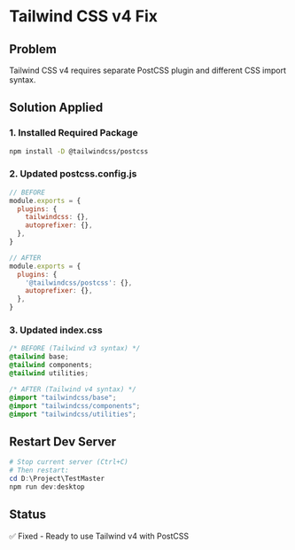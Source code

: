 # Tailwind CSS v4 Fix

## Problem
Tailwind CSS v4 requires separate PostCSS plugin and different CSS import syntax.

## Solution Applied

### 1. Installed Required Package
```bash
npm install -D @tailwindcss/postcss
```

### 2. Updated postcss.config.js
```javascript
// BEFORE
module.exports = {
  plugins: {
    tailwindcss: {},
    autoprefixer: {},
  },
}

// AFTER
module.exports = {
  plugins: {
    '@tailwindcss/postcss': {},
    autoprefixer: {},
  },
}
```

### 3. Updated index.css
```css
/* BEFORE (Tailwind v3 syntax) */
@tailwind base;
@tailwind components;
@tailwind utilities;

/* AFTER (Tailwind v4 syntax) */
@import "tailwindcss/base";
@import "tailwindcss/components";
@import "tailwindcss/utilities";
```

## Restart Dev Server
```powershell
# Stop current server (Ctrl+C)
# Then restart:
cd D:\Project\TestMaster
npm run dev:desktop
```

## Status
✅ Fixed - Ready to use Tailwind v4 with PostCSS
